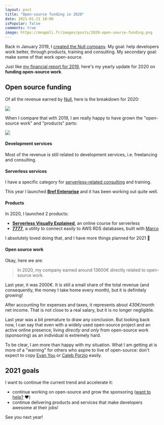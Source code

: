 ```yaml
---
layout: post
title: "Open-source funding in 2020"
date: 2021-01-21 18:00
isPopular: false
comments: true
image: https://mnapoli.fr/images/posts/2020-open-source-funding.png
---
```


Back in January 2019, I [created the Null company](https://null.tc/). My goal: help developers work better, through products, training and consulting. My secondary goal: make some of that work open-source.

Just like [my financial report for 2019](2019-open-source-funding/), here's my yearly update for 2020 on **funding open-source work**.

<!--more-->

## Open source funding

Of all the revenue earned by [Null](https://null.tc/), here is the breakdown for 2020:

![](/images/posts/2020-open-source-funding.png)

When I compare that with 2019, I am really happy to have grown the "open-source work" and "products" parts:

![](/images/posts/2019-open-source-funding.png)

#### Development services

Most of the revenue is still related to development services, i.e. freelancing and consulting.

#### Serverless services

I have a specific category for [serverless-related consulting](https://null.tc/) and training.

This year I launched [**Bref Enterprise**](https://bref.sh/#enterprise) and it has been working out quite well.

#### Products

In 2020, I launched 2 products:

- [**Serverless Visually Explained**](https://serverless-visually-explained.com/), an online course for serverless
- [**7777**](https://port7777.com/), a utility to connect easily to AWS RDS databases, built with [Marco](https://blog.deleu.dev/)

I absolutely loved doing that, and I have more things planned for 2021 🚀

#### Open source work

Okay, here we are:

> In 2020, my company earned around 13600€ directly related to open-source work.

Last year, it was 2000€. It is still a small share of the total revenue (and consequently, the money I take home every month), but it is definitely growing!

After accounting for expenses and taxes, it represents about 430€/month net income. That is not close to a real salary, but it is no longer negligible.

Last year was a bit premature to draw any conclusion. But looking back now, I can say that even with a widely used open-source project and an active online presence, living _directly and only_ from open-source work (sponsoring) as an individual is extremely hard.

To be clear, I am more than happy with my situation. What I am getting at is more of a "warning" for others who aspire to live of open-source: don't expect to copy [Evan You](https://evanyou.me/) or [Caleb Porzio](https://github.com/calebporzio) easily.

## 2021 goals

I want to continue the current trend and accelerate it:

- continue working on open-source and grow the sponsoring ([want to help?](https://github.com/sponsors/mnapoli) ❤️)
- continue delivering products and services that make developers awesome at their jobs!

See you next year!
